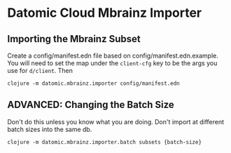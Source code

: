 # Datomic Cloud Mbrainz Importer

## Importing the Mbrainz Subset

Create a config/manifest.edn file based on
config/manifest.edn.example. You will need to set the map under the
`client-cfg` key to be the args you use for `d/client`. Then

    clojure -m datomic.mbrainz.importer config/manifest.edn

## ADVANCED: Changing the Batch Size

Don't do this unless you know what you are doing. Don't import
at different batch sizes into the same db.

    clojure -m datomic.mbrainz.importer.batch subsets {batch-size}




